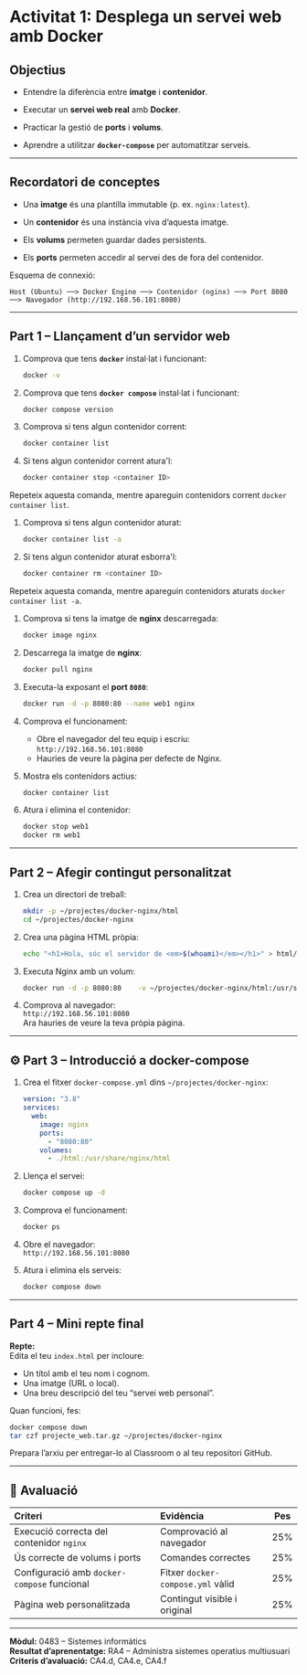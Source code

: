 # Activitat 1: Desplega un servei web amb Docker

## Objectius

- Entendre la diferència entre **imatge** i **contenidor**.  

- Executar un **servei web real** amb **Docker**.  

- Practicar la gestió de **ports** i **volums**.

- Aprendre a utilitzar **`docker-compose`** per automatitzar serveis.  

---

## Recordatori de conceptes

- Una **imatge** és una plantilla immutable (p. ex. `nginx:latest`).  

- Un **contenidor** és una instància viva d’aquesta imatge.  

- Els **volums** permeten guardar dades persistents.  

- Els **ports** permeten accedir al servei des de fora del contenidor.  

Esquema de connexió:
```
Host (Ubuntu) ──> Docker Engine ──> Contenidor (nginx) ──> Port 8080 ──> Navegador (http://192.168.56.101:8080)
```

---

## Part 1 – Llançament d’un servidor web

1. Comprova que tens **`docker`** instal·lat i funcionant:

   ```bash
   docker -v
   ```

1. Comprova que tens **`docker compose`** instal·lat i funcionant:

   ```bash
   docker compose version
   ```

1. Comprova si tens algun contenidor corrent:

   ```bash
   docker container list
   ```

1. Si tens algun contenidor corrent atura'l:

   ```bash
   docker container stop <container ID>
   ```

Repeteix aquesta comanda, mentre apareguin contenidors corrent `docker container list`.

1. Comprova si tens algun contenidor aturat:

   ```bash
   docker container list -a
   ```

1. Si tens algun contenidor aturat esborra'l:

   ```bash
   docker container rm <container ID>
   ```

Repeteix aquesta comanda, mentre apareguin contenidors aturats `docker container list -a`.

1. Comprova si tens la imatge de **nginx** descarregada:

   ```bash
   docker image nginx
   ```

1. Descarrega la imatge de **nginx**:
   ```bash
   docker pull nginx
   ```

3. Executa-la exposant el **port `8080`**:
   ```bash
   docker run -d -p 8080:80 --name web1 nginx
   ```

4. Comprova el funcionament:  
   - Obre el navegador del teu equip i escriu:  
      `http://192.168.56.101:8080`  
   - Hauries de veure la pàgina per defecte de Nginx.

5. Mostra els contenidors actius:
   ```bash
   docker container list
   ```

6. Atura i elimina el contenidor:
   ```bash
   docker stop web1
   docker rm web1
   ```

---

## Part 2 – Afegir contingut personalitzat

1. Crea un directori de treball:
   ```bash
   mkdir -p ~/projectes/docker-nginx/html
   cd ~/projectes/docker-nginx
   ```

2. Crea una pàgina HTML pròpia:
   ```bash
   echo "<h1>Hola, sóc el servidor de <em>$(whoami)</em></h1>" > html/index.html
   ```

3. Executa Nginx amb un volum:
   ```bash
   docker run -d -p 8080:80    -v ~/projectes/docker-nginx/html:/usr/share/nginx/html    --name web2 nginx
   ```

4. Comprova al navegador:  
   `http://192.168.56.101:8080`  
   Ara hauries de veure la teva pròpia pàgina.

---

## ⚙️ Part 3 – Introducció a docker-compose

1. Crea el fitxer `docker-compose.yml` dins `~/projectes/docker-nginx`:
   ```yaml
   version: "3.8"
   services:
     web:
       image: nginx
       ports:
         - "8080:80"
       volumes:
         - ./html:/usr/share/nginx/html
   ```

2. Llença el servei:
   ```bash
   docker compose up -d
   ```

3. Comprova el funcionament:
   ```bash
   docker ps
   ```

4. Obre el navegador:  
   `http://192.168.56.101:8080`  

5. Atura i elimina els serveis:
   ```bash
   docker compose down
   ```

---

## Part 4 – Mini repte final

**Repte:**  
Edita el teu `index.html` per incloure:
- Un títol amb el teu nom i cognom.  
- Una imatge (URL o local).  
- Una breu descripció del teu “servei web personal”.

Quan funcioni, fes:
```bash
docker compose down
tar czf projecte_web.tar.gz ~/projectes/docker-nginx
```

Prepara l’arxiu per entregar-lo al Classroom o al teu repositori GitHub.

---

## 🧾 Avaluació

| Criteri | Evidència | Pes |
|:--|:--|:--:|
| Execució correcta del contenidor `nginx` | Comprovació al navegador | 25% |
| Ús correcte de volums i ports | Comandes correctes | 25% |
| Configuració amb `docker-compose` funcional | Fitxer `docker-compose.yml` vàlid | 25% |
| Pàgina web personalitzada | Contingut visible i original | 25% |

---

**Mòdul:** 0483 – Sistemes informàtics  
**Resultat d’aprenentatge:** RA4 – Administra sistemes operatius multiusuari  
**Criteris d’avaluació:** CA4.d, CA4.e, CA4.f  
